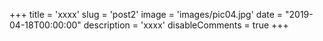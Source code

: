+++
title = 'xxxx'
slug = 'post2'
image = 'images/pic04.jpg'
date = "2019-04-18T00:00:00"
description = 'xxxx'
disableComments = true
+++